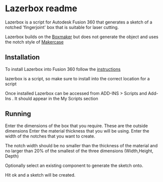 # Lazerbox readme

Lazerbox is a script for  Autodesk Fusion 360 that generates a sketch of a notched 'fingerjoint' box that is suitable for laser cutting.


Lazerbox builds on the [Boxmaker](https://github.com/lukecyca/BoxMaker)  but does not generate the object and uses the notch style of [Makercase](http://www.makercase.com/)

## Installation

To install Lazerbox into Fusion 360 follow the [instructions](https://knowledge.autodesk.com/support/fusion-360/troubleshooting/caas/sfdcarticles/sfdcarticles/How-to-install-an-ADD-IN-and-Script-in-Fusion-360.html)

lazerbox is a script, so make sure to install into the correct location for a script

Once installed Lazerbox can be accessed from ADD-INS > Scripts and Add-Ins . It should appear in the My Scripts section


## Running

Enter the dimensions of the box that you require.  These are the outside dimensions
Enter the material thickness that you will be using.
Enter the width of the notches that you want to create.

The notch width  should be no smaller than the thickness of the material and no larger than 20% of the smallest of the three dimensions (Width,Height, Depth)

Optionally select an existing component to generate the sketch onto.

Hit ok and a sketch will be created.



